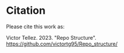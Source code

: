 # Citation

Please cite this work as:

Victor Tellez. 2023. "Repo Structure". https://github.com/victortg95/Repo_structure/

